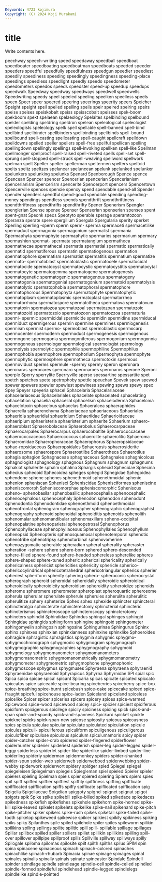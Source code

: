```yaml
---
Keywords: 4723 kojimura
Copyright: (C) 2024 Koji Murakami
---
```


# title

Write contents here.



peechway speech-writing
speed speedaway speedball speedboat speedboater speedboating speedboatman speedboats speeded speeder
speeders speedful speedfully speedfulness speedgun speedier speediest speedily speediness speeding
speedingly speedingness speeding-place speedings speedless speedlight speedly speedo speedometer speedometers
speedos speeds speedster speed-up speedup speedups speedwalk Speedway speedway speedways
speedwell speedwells Speedwriting speedy speel speeled speeling speelken speelless speels
speen Speer speer speered speering speerings speerity speers Speicher Speight
speight speil speiled speiling speils speir speired speiring speirs speise
speises speiskobalt speiss speisscobalt speisses spek-boom spekboom spekt spelaean spelaeology
Spelaites spelbinding spelbound spelder spelding speldring speldron spelean speleological speleologist
speleologists speleology spelk spell spellable spell-banned spell-bind spellbind spellbinder spellbinders
spellbinding spellbinds spell-bound spellbound spell-casting spellcasting spell-caught spellcraft spelldown spelldowns
spelled speller spellers spell-free spellful spellican spelling spellingdown spellingly spellings
spell-invoking spellken spell-like Spellman spellmonger spellproof spell-raised spell-riveted spells spell-set
spell-sprung spell-stopped spell-struck spell-weaving spellword spellwork spelman spelt Spelter spelter
spelterman speltermen spelters speltoid spelts speltz speltzes speluncar speluncean spelunk
spelunked spelunker spelunkers spelunking spelunks Spenard Spenborough Spence spence Spencean
Spencer spencer Spencerian spencerian Spencerianism spencerianism Spencerism spencerite Spencerport spencers
Spencertown Spencerville spences spencie spency spend spendable spend-all Spender spender
spenders spendful spend-good spendible spending spending-money spendings spendless spends spendthrift
spendthriftiness spendthriftness spendthrifts spendthrifty Spener Spenerism Spengler spenglerian Spense spense
Spenser Spenserian spenserian spenses spent spent-gnat Speonk speos Speotyto sperable
sperage speramtozoon Speranza sperate spere spergillum Spergula Spergularia sperity sperket
Sperling sperling -sperm sperm sperm- sperma spermaceti spermacetilike spermaduct spermagonia
spermagonium spermalist spermania Spermaphyta spermaphyte spermaphytic spermaries spermarium spermary spermashion
spermat- spermata spermatangium spermatheca spermathecae spermathecal spermatia spermatial spermatic spermatically
spermatid spermatiferous spermatin spermatiogenous spermation spermatiophore spermatism spermatist spermatitis spermatium
spermatize spermato- spermatoblast spermatoblastic spermatocele spermatocidal spermatocide spermatocyst spermatocystic spermatocystitis
spermatocytal spermatocyte spermatogemma spermatogene spermatogenesis spermatogenetic spermatogenic spermatogenous spermatogeny spermatogonia
spermatogonial spermatogonium spermatoid spermatolysis spermatolytic spermatophobia spermatophoral spermatophore spermatophorous Spermatophyta
spermatophyte spermatophytic spermatoplasm spermatoplasmic spermatoplast spermatorrhea spermatorrhoea spermatospore spermatotheca spermatova
spermatovum spermatoxin spermatozoa spermatozoal spermatozoan spermatozoic spermatozoid spermatozoio spermatozoon spermatozzoa
spermaturia spermi- spermic spermicidal spermicide spermidin spermidine spermiducal spermiduct spermigerous
spermin spermine spermines spermiogenesis spermism spermist spermo- spermoblast spermoblastic spermocarp
spermocenter spermoderm spermoduct spermogenesis spermogenous spermogone spermogonia spermogoniferous spermogonium spermogonnia
spermogonous spermologer spermological spermologist spermology spermolysis spermolytic spermophile spermophiline Spermophilus
spermophobia spermophore spermophorium Spermophyta spermophyte spermophytic spermosphere spermotheca spermotoxin spermous
spermoviduct sperms spermule -spermy spermy speron speronara speronaras speronares speronaro
speronaroes speronaros sperone Speroni sperple Sperry sperrylite Sperryville sperse spessartine
spessartite spet spetch spetches spete spetrophoby spettle speuchan Spevek spew
spewed spewer spewers spewier spewiest spewiness spewing spews spewy spex
Spey Speyer speyeria sphacel Sphacelaria Sphacelariaceae sphacelariaceous Sphacelariales sphacelate sphacelated
sphacelating sphacelation sphacelia sphacelial sphacelism sphaceloderma Sphaceloma sphacelotoxin sphacelous sphacelus
Sphaeralcea sphaeraphides Sphaerella sphaerenchyma Sphaeriaceae sphaeriaceous Sphaeriales sphaeridia sphaeridial sphaeridium
Sphaeriidae Sphaerioidaceae sphaeripium sphaeristeria sphaeristerium sphaerite Sphaerium sphaero- sphaeroblast Sphaerobolaceae
Sphaerobolus Sphaerocarpaceae Sphaerocarpales Sphaerocarpus sphaerocobaltite Sphaerococcaceae sphaerococcaceous Sphaerococcus sphaerolite sphaerolitic
Sphaeroma Sphaeromidae Sphaerophoraceae Sphaerophorus Sphaeropsidaceae sphae-ropsidaceous Sphaeropsidales Sphaeropsis sphaerosiderite sphaerosome
sphaerospore Sphaerostilbe Sphaerotheca Sphaerotilus sphagia sphagion Sphagnaceae sphagnaceous Sphagnales sphagnicolous
sphagnologist sphagnology sphagnous Sphagnum sphagnum sphagnums Sphakiot sphalerite sphalm sphalma
Sphargis sphecid Sphecidae Sphecina sphecius sphecoid Sphecoidea spheges sphegid Sphegidae
Sphegoidea sphendone sphene sphenes sphenethmoid sphenethmoidal sphenic sphenion spheniscan Sphenisci
Spheniscidae Sphenisciformes spheniscine spheniscomorph Spheniscomorphae spheniscomorphic Spheniscus spheno- sphenobasilar sphenobasilic
sphenocephalia sphenocephalic sphenocephalous sphenocephaly Sphenodon sphenodon sphenodont Sphenodontia Sphenodontidae sphenoethmoid
sphenoethmoidal sphenofrontal sphenogram sphenographer sphenographic sphenographist sphenography sphenoid sphenoidal sphenoiditis
sphenoids sphenolith sphenomalar sphenomandibular sphenomaxillary spheno-occipital sphenopalatine sphenoparietal sphenopetrosal Sphenophorus
Sphenophyllaceae sphenophyllaceous Sphenophyllales Sphenophyllum sphenopsid Sphenopteris sphenosquamosal sphenotemporal sphenotic sphenotribe
sphenotripsy sphenoturbinal sphenovomerine sphenozygomatic spherable spheradian spheral spherality spheraster spheration
-sphere sphere sphere-born sphered sphere-descended sphere-filled sphere-found sphere-headed sphereless spherelike
spheres sphere-shaped sphere-tuned spheric spherical sphericality spherically sphericalness sphericist sphericities
sphericity sphericle spherico- sphericocylindrical sphericotetrahedral sphericotriangular spherics spherier spheriest spheriform
spherify sphering sphero- spheroconic spherocrystal spherograph spheroid spheroidal spheroidally spheroidic
spheroidical spheroidically spheroidicity spheroidism spheroidity spheroidize spheroids spherome spheromere spherometer
spheroplast spheroquartic spherosome spherula spherular spherulate spherule spherules spherulite spherulitic
spherulitize sphery spheterize Sphex sphex sphexide sphincter sphincteral sphincteralgia sphincterate
sphincterectomy sphincterial sphincteric sphincterismus sphincteroscope sphincteroscopy sphincterotomy sphincters sphindid Sphindidae
Sphindus sphingal sphinges sphingid Sphingidae sphingids sphingiform sphingine sphingoid sphingometer
sphingomyelin sphingosin sphingosine Sphingurinae Sphingurus Sphinx sphinx sphinxes sphinxian sphinxianness
sphinxine sphinxlike Sphoeroides sphragide sphragistic sphragistics sphygmia sphygmic sphygmo- sphygmochronograph
sphygmodic sphygmogram sphygmograph sphygmographic sphygmographies sphygmography sphygmoid sphygmology sphygmomanometer sphygmomanometers
sphygmomanometric sphygmomanometrically sphygmomanometry sphygmometer sphygmometric sphygmophone sphygmophonic sphygmoscope sphygmus sphygmuses
Sphyraena sphyraena sphyraenid Sphyraenidae sphyraenoid Sphyrapicus Sphyrna Sphyrnidae SPI spial
spic Spica spica spicae spical spicant Spicaria spicas spicate spicated
spiccato spiccatos spice spiceable spice-bearing spiceberries spiceberry spice-box spice-breathing spice-burnt
spicebush spice-cake spicecake spiced spice-fraught spiceful spicehouse spice-laden Spiceland spiceland
spiceless spicelike Spicer spicer spiceries spicers spicery spices spice-warmed Spicewood
spice-wood spicewood spicey spici- spicier spiciest spiciferous spiciform spicigerous spicilege
spicily spiciness spicing spick spick-and-span spick-and-spandy spick-and-spanness Spickard spicket spickle
spicknel spicks spick-span-new spicose spicosity spicous spicousness spics spicula spiculae
spicular spiculate spiculated spiculation spicule spicules spiculi- spiculiferous spiculiform spiculigenous
spiculigerous spiculofiber spiculose spiculous spiculum spiculumamoris spicy spider spider-catcher spider-crab
spidered spider-fingered spiderflower spiderhunter spiderier spideriest spiderish spider-leg spider-legged spider-leggy
spiderless spiderlet spider-like spiderlike spider-limbed spider-line spiderling spiderly spiderman spidermonkey
spiders spider-shanked spider-spun spider-web spiderweb spiderwebbed spiderwebbing spider-webby spiderwork spiderwort
spidery spidger spied Spiegel spiegel spiegeleisen Spiegelman spiegels Spiegleman spiel
spieled Spieler spieler spielers spieling Spielman spiels spier spiered spiering
Spiers spiers spies spif spiff spiffed spiffier spiffiest spiffily spiffiness
spiffing spifflicate spifflicated spifflication spiffs spiffy spiflicate spiflicated spiflication spig
Spigelia Spigeliaceae Spigelian spiggoty spignel spignet spignut spigot spigots spik
Spike spike spikebill spike-billed spiked spikedace spikedaces spikedness spikefish spikefishes
spikehole spikehorn spike-horned spike-kill spike-leaved spikelet spikelets spikelike spike-nail spikenard
spike-pitch spike-pitcher spiker spikers spike-rush spikes spiketail spike-tailed spike-tooth spiketop
spikeweed spikewise spikier spikiest spikily spikiness spiking spiks spiky Spilanthes
spile spiled spilehole spiler spiles spileworm spilikin spilikins spiling spilings
spilite spilitic spill spill- spillable spillage spillages Spillar spillbox spilled
spiller spillers spillet spillikin spillikins spilling spill-over spillover spillpipe spillproof
spills Spillville spillway spillways spilly Spilogale spiloma spilomas spilosite spilt
spilth spilths spilus SPIM spin spina spinacene spinaceous spinach spinach-colored
spinaches spinachlike spinach-rhubarb Spinacia spinae spinage spinages spinal spinales spinalis
spinally spinals spinate spincaster Spindale Spindell spinder spindlage spindle spindleage
spindle-cell spindle-celled spindled spindle-formed spindleful spindlehead spindle-legged spindlelegs spindlelike spindle-pointed
